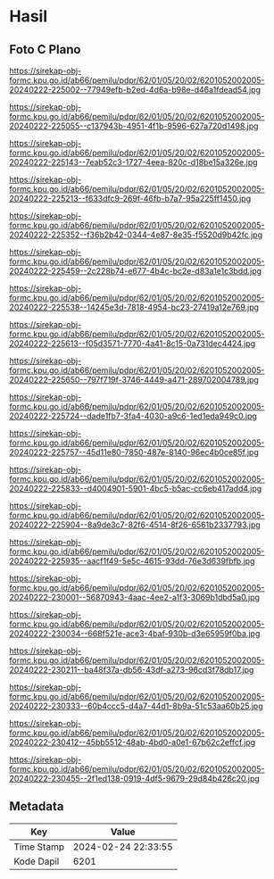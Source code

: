 # Hasil

## Foto C Plano

https://sirekap-obj-formc.kpu.go.id/ab66/pemilu/pdpr/62/01/05/20/02/6201052002005-20240222-225002--77949efb-b2ed-4d6a-b98e-d46a1fdead54.jpg

https://sirekap-obj-formc.kpu.go.id/ab66/pemilu/pdpr/62/01/05/20/02/6201052002005-20240222-225055--c137943b-4951-4f1b-9596-627a720d1498.jpg

https://sirekap-obj-formc.kpu.go.id/ab66/pemilu/pdpr/62/01/05/20/02/6201052002005-20240222-225143--7eab52c3-1727-4eea-820c-d18be15a326e.jpg

https://sirekap-obj-formc.kpu.go.id/ab66/pemilu/pdpr/62/01/05/20/02/6201052002005-20240222-225213--f633dfc9-269f-46fb-b7a7-95a225ff1450.jpg

https://sirekap-obj-formc.kpu.go.id/ab66/pemilu/pdpr/62/01/05/20/02/6201052002005-20240222-225352--f36b2b42-0344-4e87-8e35-f5520d9b42fc.jpg

https://sirekap-obj-formc.kpu.go.id/ab66/pemilu/pdpr/62/01/05/20/02/6201052002005-20240222-225459--2c228b74-e677-4b4c-bc2e-d83a1e1c3bdd.jpg

https://sirekap-obj-formc.kpu.go.id/ab66/pemilu/pdpr/62/01/05/20/02/6201052002005-20240222-225538--14245e3d-7818-4954-bc23-27419a12e769.jpg

https://sirekap-obj-formc.kpu.go.id/ab66/pemilu/pdpr/62/01/05/20/02/6201052002005-20240222-225613--f05d3571-7770-4a41-8c15-0a731dec4424.jpg

https://sirekap-obj-formc.kpu.go.id/ab66/pemilu/pdpr/62/01/05/20/02/6201052002005-20240222-225650--797f719f-3746-4449-a471-289702004789.jpg

https://sirekap-obj-formc.kpu.go.id/ab66/pemilu/pdpr/62/01/05/20/02/6201052002005-20240222-225724--dade1fb7-3fa4-4030-a9c6-1ed1eda949c0.jpg

https://sirekap-obj-formc.kpu.go.id/ab66/pemilu/pdpr/62/01/05/20/02/6201052002005-20240222-225757--45d11e80-7850-487e-8140-96ec4b0ce85f.jpg

https://sirekap-obj-formc.kpu.go.id/ab66/pemilu/pdpr/62/01/05/20/02/6201052002005-20240222-225833--d4004901-5901-4bc5-b5ac-cc6eb417add4.jpg

https://sirekap-obj-formc.kpu.go.id/ab66/pemilu/pdpr/62/01/05/20/02/6201052002005-20240222-225904--8a9de3c7-82f6-4514-8f26-6561b2337793.jpg

https://sirekap-obj-formc.kpu.go.id/ab66/pemilu/pdpr/62/01/05/20/02/6201052002005-20240222-225935--aacf1f49-5e5c-4615-93dd-76e3d639fbfb.jpg

https://sirekap-obj-formc.kpu.go.id/ab66/pemilu/pdpr/62/01/05/20/02/6201052002005-20240222-230001--56870943-4aac-4ee2-a1f3-3069b1dbd5a0.jpg

https://sirekap-obj-formc.kpu.go.id/ab66/pemilu/pdpr/62/01/05/20/02/6201052002005-20240222-230034--668f521e-ace3-4baf-930b-d3e65959f0ba.jpg

https://sirekap-obj-formc.kpu.go.id/ab66/pemilu/pdpr/62/01/05/20/02/6201052002005-20240222-230211--ba48f37a-db56-43df-a273-96cd3f78db17.jpg

https://sirekap-obj-formc.kpu.go.id/ab66/pemilu/pdpr/62/01/05/20/02/6201052002005-20240222-230333--60b4ccc5-d4a7-44d1-8b9a-51c53aa60b25.jpg

https://sirekap-obj-formc.kpu.go.id/ab66/pemilu/pdpr/62/01/05/20/02/6201052002005-20240222-230412--45bb5512-48ab-4bd0-a0e1-67b62c2effcf.jpg

https://sirekap-obj-formc.kpu.go.id/ab66/pemilu/pdpr/62/01/05/20/02/6201052002005-20240222-230455--2f1ed138-0919-4df5-9679-29d84b426c20.jpg


## Metadata

| Key        | Value               |
| ---------- | ------------------- |
| Time Stamp | 2024-02-24 22:33:55 |
| Kode Dapil | 6201                |



